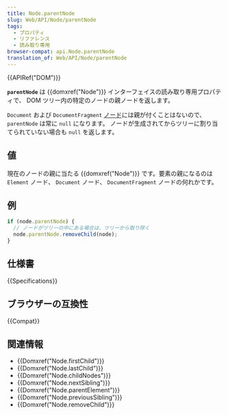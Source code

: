 ```yaml
---
title: Node.parentNode
slug: Web/API/Node/parentNode
tags:
  - プロパティ
  - リファレンス
  - 読み取り専用
browser-compat: api.Node.parentNode
translation_of: Web/API/Node/parentNode
---
```

{{APIRef("DOM")}}

**`parentNode`** は {{domxref("Node")}} インターフェイスの読み取り専用プロパティで、 DOM ツリー内の特定のノードの親ノードを返します。

`Document` および `DocumentFragment` [ノード](/ja/docs/Web/API/Node/nodeType)には親が付くことはないので、 `parentNode` は常に `null` になります。
ノードが生成されてからツリーに割り当てられていない場合も `null` を返します。

## 値

現在のノードの親に当たる {{domxref("Node")}} です。要素の親になるのは `Element` ノード、 `Document` ノード、 `DocumentFragment` ノードの何れかです。

## 例

```js
if (node.parentNode) {
  // ノードがツリーの中にある場合は、ツリーから取り除く
  node.parentNode.removeChild(node);
}
```

## 仕様書

{{Specifications}}

## ブラウザーの互換性

{{Compat}}

## 関連情報

- {{Domxref("Node.firstChild")}}
- {{Domxref("Node.lastChild")}}
- {{Domxref("Node.childNodes")}}
- {{Domxref("Node.nextSibling")}}
- {{Domxref("Node.parentElement")}}
- {{Domxref("Node.previousSibling")}}
- {{Domxref("Node.removeChild")}}

